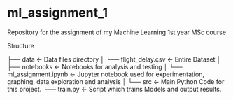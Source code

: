 # ml_assignment_1
Repository for the assignment of my Machine Learning 1st year MSc course

Structure

├── data                     <- Data files directory
│   └── flight_delay.csv     <- Entire Dataset
│
├── notebooks                <- Notebooks for analysis and testing
│   └── ml_assignment.ipynb  <- Jupyter notebook used for experimentation, graphing, data exploration and analysis
│
└── src                      <- Main Python Code for this project.
    └── train.py             <- Script which trains Models and output results.
